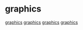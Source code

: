 # graphics

[graphics](https://github.com/a2flo/floor)
[graphics](https://github.com/jweinst1/Oblivion)
[graphics](https://github.com/google/shaderc)
[graphics](https://github.com/microsoft/ShaderConductor)
